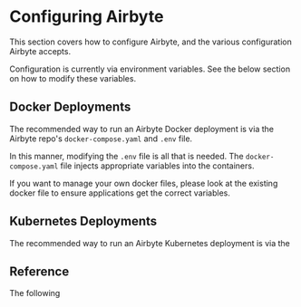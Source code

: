 # Configuring Airbyte

This section covers how to configure Airbyte, and the various configuration Airbyte accepts.

Configuration is currently via environment variables. See the below section on how to modify these variables.

## Docker Deployments

The recommended way to run an Airbyte Docker deployment is via the Airbyte repo's `docker-compose.yaml` and `.env` file.

In this manner, modifying the `.env` file is all that is needed. The `docker-compose.yaml` file injects appropriate variables into the containers. 

If you want to manage your own docker files, please look at the existing docker file to ensure applications get the correct variables.

## Kubernetes Deployments

The recommended way to run an Airbyte Kubernetes deployment is via the 


## Reference

The following  
